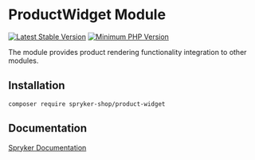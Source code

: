 # ProductWidget Module
[![Latest Stable Version](https://poser.pugx.org/spryker-shop/product-widget/v/stable.svg)](https://packagist.org/packages/spryker-shop/product-widget)
[![Minimum PHP Version](https://img.shields.io/badge/php-%3E%3D%207.4-8892BF.svg)](https://php.net/)

The module provides product rendering functionality integration to other modules.

## Installation

```
composer require spryker-shop/product-widget
```

## Documentation

[Spryker Documentation](https://academy.spryker.com)
